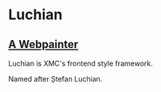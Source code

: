 # Luchian

## [A Webpainter](https://commons.wikimedia.org/wiki/File:Luchian_-_Un_zugrav.jpg)

Luchian is XMC's frontend style framework.

Named after Ștefan Luchian.
